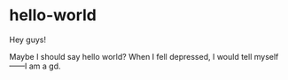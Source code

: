 # hello-world

Hey guys!

Maybe I should say hello world?
When I fell depressed, I would tell myself——I am a gd.
